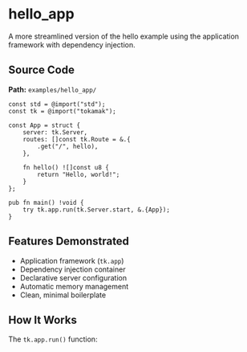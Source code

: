 # hello_app

A more streamlined version of the hello example using the application framework with dependency injection.

## Source Code

**Path:** `examples/hello_app/`

```zig
const std = @import("std");
const tk = @import("tokamak");

const App = struct {
    server: tk.Server,
    routes: []const tk.Route = &.{
        .get("/", hello),
    },

    fn hello() ![]const u8 {
        return "Hello, world!";
    }
};

pub fn main() !void {
    try tk.app.run(tk.Server.start, &.{App});
}
```

## Features Demonstrated

- Application framework (`tk.app`)
- Dependency injection container
- Declarative server configuration
- Automatic memory management
- Clean, minimal boilerplate

## How It Works

The `tk.app.run()` function:
1. Creates a dependency injection container
2. Initializes all services defined in `App`
3. Calls the entry function (`tk.Server.start`)
4. Handles cleanup on shutdown

## Running

```sh
cd examples/hello_app
zig build run
```

Visit http://localhost:8080/ to see the greeting.

## Comparison with `hello`

This example is functionally identical to `hello` but uses the app framework, which:
- Eliminates manual allocator setup
- Automatically manages the server lifecycle
- Provides a cleaner, more declarative API
- Is the recommended approach for Tokamak applications

## Next Steps

- See [blog](./blog.md) for a full application with services and middleware
- Check out [todos_orm_sqlite](./todos_orm_sqlite.md) for database integration
